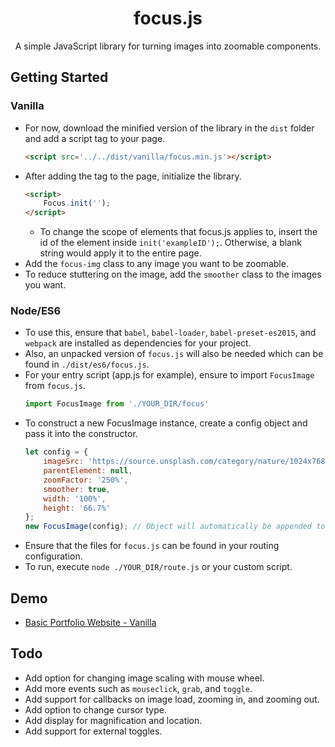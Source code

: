 <h1 align="center">focus.js</h1>
<p align="center">A simple JavaScript library for turning images into zoomable components.</p>

## Getting Started
### Vanilla
* For now, download the minified version of the library in the `dist` folder and add a script tag to your page.
    ```HTML
    <script src='../../dist/vanilla/focus.min.js'></script>
    ```
* After adding the tag to the page, initialize the library.
    ```HTML
    <script>
        Focus.init('');
    </script>
    ```
    * To change the scope of elements that focus.js applies to, insert the id of the element inside `init('exampleID');`. Otherwise, a blank string would apply it to the entire page.
* Add the `focus-img` class to any image you want to be zoomable.
* To reduce stuttering on the image, add the `smoother` class to the images you want.

### Node/ES6
* To use this, ensure that `babel`, `babel-loader`, `babel-preset-es2015`, and `webpack` are installed as dependencies for your project.
* Also, an unpacked version of `focus.js` will also be needed which can be found in `./dist/es6/focus.js`.
* For your entry script (app.js for example), ensure to import `FocusImage` from `focus.js`.
    ```javascript
    import FocusImage from './YOUR_DIR/focus'
    ```
* To construct a new FocusImage instance, create a config object and pass it into the constructor.
    ```javascript
    let config = {
        imageSrc: 'https://source.unsplash.com/category/nature/1024x768',
        parentElement: null,
        zoomFactor: '250%',
        smoother: true,
        width: '100%',
        height: '66.7%'
    };
    new FocusImage(config); // Object will automatically be appended to the parent element
    ```
* Ensure that the files for `focus.js` can be found in your routing configuration.
* To run, execute `node ./YOUR_DIR/route.js` or your custom script.

## Demo
* [Basic Portfolio Website - Vanilla](https://spiderpig86.github.io/focus.js/test/vanilla/index.html)

## Todo
* Add option for changing image scaling with mouse wheel.
* Add more events such as `mouseclick`, `grab`, and `toggle`.
* Add support for callbacks on image load, zooming in, and zooming out.
* Add option to change cursor type.
* Add display for magnification and location.
* Add support for external toggles.